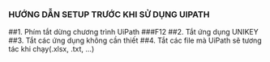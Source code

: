 ### HƯỚNG DẪN SETUP TRƯỚC KHI SỬ DỤNG UIPATH

##1. Phím tắt dừng chương trình UiPath ###F12
##2. Tắt ứng dụng UNIKEY
##3. Tắt các ứng dụng không cần thiết 
##4. Tắt các file mà UiPath sẽ tương tác khi chạy(.xlsx, .txt, ...)